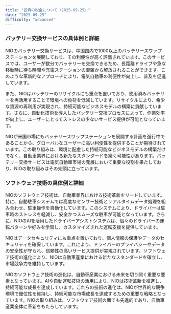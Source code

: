 ```yaml
---
title: "投資の税金について（2025-09-25）"
date: "2025-09-25"
difficulty: "advanced"
---
```


### バッテリー交換サービスの具体例と詳細

NIOのバッテリー交換サービスは、中国国内で1000以上のバッテリースワップステーションを展開しており、その利便性が高く評価されています。このサービスでは、ユーザーが数分でバッテリーを交換できるため、長距離ドライブや急な移動時に待ち時間や充電ステーションの混雑から解放されることができます。このような革新的なアプローチにより、電気自動車の利便性が向上し、普及を促進しています。

また、NIOはバッテリーのリサイクルにも重点を置いており、使用済みバッテリーを再活用することで環境への負荷を低減しています。リサイクルにより、希少な資源の再利用が実現され、持続可能なビジネスモデルの構築に貢献しています。さらに、自動化技術を導入したバッテリー交換プロセスによって、作業効率が向上し、ユーザーにとってストレスの少ないサービス提供が可能となっています。

NIOが米国市場にもバッテリースワップステーションを展開する計画を進行中であることから、グローバルなユーザーに高い利便性を提供することが期待されています。この取り組みは、環境に配慮した持続可能なビジネスモデルの構築だけでなく、自動車業界における新たなスタンダードを築く可能性があります。バッテリー交換サービスは電気自動車市場の発展において重要な役割を果たしており、NIOの取り組みはその先頭に立っています。

### ソフトウェア技術の具体例と詳細

NIOのソフトウェア技術は、自動車業界における技術革新をリードしています。特に、自動駐車システムでは高度なセンサー技術とリアルタイムデータ処理を組み合わせ、駐車操作を自動化しています。このシステムにより、ドライバーは駐車時のストレスを軽減し、安全かつスムーズな駐車が可能となっています。さらに、NIOのAIを活用したドライバーアシストシステムは、個々のドライバーの運転パターンや好みを学習し、カスタマイズされた運転支援を提供しています。

NIOはデータセキュリティにも重点を置いており、個人情報の保護やデータのセキュリティを確保しています。これにより、ドライバーのプライバシーやデータの安全性が守られ、信頼性の高いサービス提供が実現されています。ソフトウェア技術の進化により、NIOは自動車産業における新たなスタンダードを確立し、市場競争力を維持しています。

NIOのソフトウェア技術の進化は、自動車産業における未来を切り開く重要な要素となっています。AIや自動運転技術の活用により、NIOは技術革新を推進し、持続可能な成長を達成しています。これらの技術の進化は、NIOが世界的な競争環境で優位性を維持し、持続可能な市場成長を達成するための重要な戦略となっています。NIOの取り組みは、ソフトウェア技術の面でも先進的であり、自動車産業全体に革新をもたらしています。
